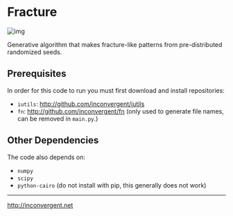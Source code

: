 Fracture
=============

![img](/img/img1.png?raw=true "image")

Generative algorithm that makes fracture-like patterns from pre-distributed
randomized seeds.

## Prerequisites

In order for this code to run you must first download and install
repositories:

*    `iutils`: http://github.com/inconvergent/iutils
*    `fn`: http://github.com/inconvergent/fn (only used to generate
     file names, can be removed in `main.py`.)

## Other Dependencies

The code also depends on:

*    `numpy`
*    `scipy`
*    `python-cairo` (do not install with pip, this generally does not work)

-----------
http://inconvergent.net


